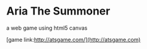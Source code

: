 Aria The Summoner
=====
a web game using html5 canvas

[game link:http://atsgame.com/](http://atsgame.com)
